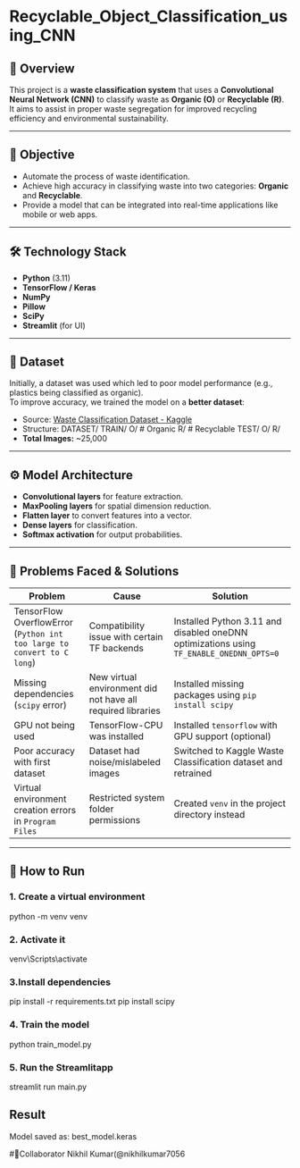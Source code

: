 # Recyclable_Object_Classification_using_CNN
## 📌 Overview
This project is a **waste classification system** that uses a **Convolutional Neural Network (CNN)** to classify waste as **Organic (O)** or **Recyclable (R)**.  
It aims to assist in proper waste segregation for improved recycling efficiency and environmental sustainability.

---

## 🎯 Objective
- Automate the process of waste identification.
- Achieve high accuracy in classifying waste into two categories: **Organic** and **Recyclable**.
- Provide a model that can be integrated into real-time applications like mobile or web apps.

---

## 🛠️ Technology Stack
- **Python** (3.11)
- **TensorFlow / Keras**
- **NumPy**
- **Pillow**
- **SciPy**
- **Streamlit** (for UI)

---

## 📂 Dataset
Initially, a dataset was used which led to poor model performance (e.g., plastics being classified as organic).  
To improve accuracy, we trained the model on a **better dataset**:
- Source: [Waste Classification Dataset - Kaggle](https://www.kaggle.com/datasets/techsash/waste-classification-data)
- Structure:
 DATASET/
 TRAIN/
 O/ # Organic
 R/ # Recyclable
 TEST/
 O/
 R/
- **Total Images:** ~25,000

---

## ⚙️ Model Architecture
- **Convolutional layers** for feature extraction.
- **MaxPooling layers** for spatial dimension reduction.
- **Flatten layer** to convert features into a vector.
- **Dense layers** for classification.
- **Softmax activation** for output probabilities.

---

## 🚧 Problems Faced & Solutions

| Problem | Cause | Solution |
|---------|-------|----------|
| TensorFlow OverflowError (`Python int too large to convert to C long`) | Compatibility issue with certain TF backends | Installed Python 3.11 and disabled oneDNN optimizations using `TF_ENABLE_ONEDNN_OPTS=0` |
| Missing dependencies (`scipy` error) | New virtual environment did not have all required libraries | Installed missing packages using `pip install scipy` |
| GPU not being used | TensorFlow-CPU was installed | Installed `tensorflow` with GPU support (optional) |
| Poor accuracy with first dataset | Dataset had noise/mislabeled images | Switched to Kaggle Waste Classification dataset and retrained |
| Virtual environment creation errors in `Program Files` | Restricted system folder permissions | Created `venv` in the project directory instead |

---

## 🚀 How to Run

### 1. Create a virtual environment
python -m venv venv

### 2. Activate it
venv\Scripts\activate

### 3.Install dependencies
pip install -r requirements.txt
pip install scipy

### 4. Train the model
python train_model.py

### 5. Run the Streamlitapp
streamlit run main.py


## Result
Model saved as: best_model.keras

#🤝Collaborator
Nikhil Kumar(@nikhilkumar7056
